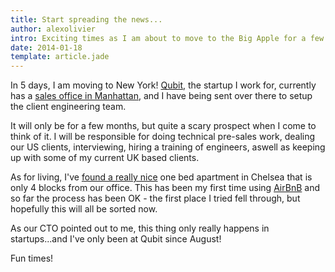 ```yaml
---
title: Start spreading the news...
author: alexolivier
intro: Exciting times as I am about to move to the Big Apple for a few months for work
date: 2014-01-18
template: article.jade
---
```


In 5 days, I am moving to New York! [Qubit](http://www.qubitproducts.com), the startup I work for, currently has a [sales office in Manhattan](http://www.qubitproducts.com/contact), and I have being sent over there to setup the client engineering team.

It will only be for a few months, but quite a scary prospect when I come to think of it. I will be responsible for doing technical pre-sales work, dealing our US clients, interviewing, hiring a training of engineers, aswell as keeping up with some of my current UK based clients.

As for living, I've [found a really nice](http://www.airbnb.co.uk/rooms/1673289) one bed apartment in Chelsea that is only 4 blocks from our office. This has been my first time using [AirBnB](http://airbnb.co.uk) and so far the process has been OK - the first place I tried fell through, but hopefully this will all be sorted now.

As our CTO pointed out to me, this thing only really happens in startups...and I've only been at Qubit since August!

Fun times!